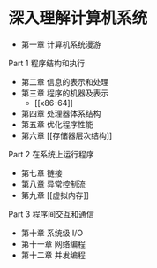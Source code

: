 # 深入理解计算机系统

-   第一章 计算机系统漫游

Part 1 程序结构和执行

-   第二章 信息的表示和处理
-   第三章 程序的机器及表示
    -   [[x86-64]]
-   第四章 处理器体系结构
-   第五章 优化程序性能
-   第六章 [[存储器层次结构]]

Part 2 在系统上运行程序

-   第七章 链接
-   第八章 异常控制流
-   第九章 [[虚拟内存]]

Part 3 程序间交互和通信

-   第十章 系统级 I/O
-   第十一章 网络编程
-   第十二章 并发编程
